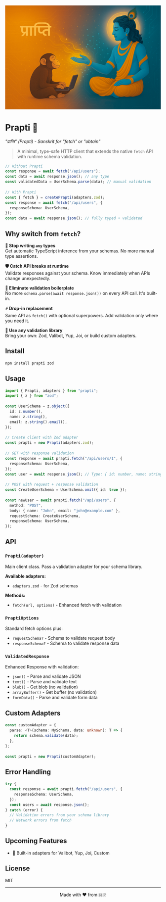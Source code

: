 ![prapti](media/logo.png)

# Prapti 🚀

_"प्राप्ति" (Prapti) - Sanskrit for "fetch" or "obtain"_

> A minimal, type-safe HTTP client that extends the native `fetch` API with runtime schema validation.

```typescript
// Without Prapti
const response = await fetch("/api/users");
const data = await response.json(); // any type
const validatedData = UserSchema.parse(data); // manual validation

// With Prapti
const { fetch } = createPrapti(adapters.zod);
const response = await fetch("/api/users", {
  responseSchema: UserSchema,
});
const data = await response.json(); // fully typed + validated
```

## Why switch from `fetch`?

**🎯 Stop writing `any` types**  
Get automatic TypeScript inference from your schemas. No more manual type assertions.

**🛡️ Catch API breaks at runtime**  
Validate responses against your schema. Know immediately when APIs change unexpectedly.

**🔧 Eliminate validation boilerplate**  
No more `schema.parse(await response.json())` on every API call. It's built-in.

**⚡ Drop-in replacement**  
Same API as `fetch()` with optional superpowers. Add validation only where you need it.

**🎨 Use any validation library**  
Bring your own: Zod, Valibot, Yup, Joi, or build custom adapters.

## Install

```bash
npm install prapti zod
```

## Usage

```typescript
import { Prapti, adapters } from "prapti";
import { z } from "zod";

const UserSchema = z.object({
  id: z.number(),
  name: z.string(),
  email: z.string().email(),
});

// Create client with Zod adapter
const prapti = new Prapti(adapters.zod);

// GET with response validation
const response = await prapti.fetch("/api/users/1", {
  responseSchema: UserSchema,
});
const user = await response.json(); // Type: { id: number, name: string, email: string }

// POST with request + response validation
const CreateUserSchema = UserSchema.omit({ id: true });

const newUser = await prapti.fetch("/api/users", {
  method: "POST",
  body: { name: "John", email: "john@example.com" },
  requestSchema: CreateUserSchema,
  responseSchema: UserSchema,
});
```

## API

### `Prapti(adapter)`

Main client class. Pass a validation adapter for your schema library.

**Available adapters:**

- `adapters.zod` - for Zod schemas

**Methods:**

- `fetch(url, options)` - Enhanced fetch with validation

### `PraptiOptions`

Standard fetch options plus:

- `requestSchema?` - Schema to validate request body
- `responseSchema?` - Schema to validate response data

### `ValidatedResponse`

Enhanced Response with validation:

- `json()` - Parse and validate JSON
- `text()` - Parse and validate text
- `blob()` - Get blob (no validation)
- `arrayBuffer()` - Get buffer (no validation)
- `formData()` - Parse and validate form data

## Custom Adapters

```typescript
const customAdapter = {
  parse: <T>(schema: MySchema, data: unknown): T => {
    return schema.validate(data);
  },
};

const prapti = new Prapti(customAdapter);
```

## Error Handling

```typescript
try {
  const response = await prapti.fetch("/api/users", {
    responseSchema: UserSchema,
  });
  const users = await response.json();
} catch (error) {
  // Validation errors from your schema library
  // Network errors from fetch
}
```

## Upcoming Features

- 🔄 Built-in adapters for Valibot, Yup, Joi, Custom

## License

MIT

---

<div align="center">
Made with ❤️ from 🇳🇵
</div>
